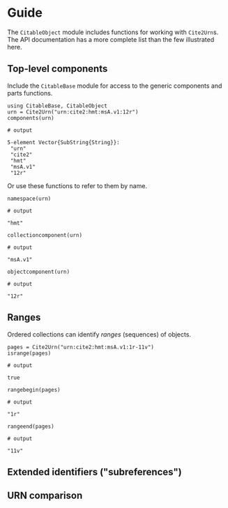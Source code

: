 # Guide

The `CitableObject` module includes functions for working with `Cite2Urn`s.  The API documentation has a more complete list than the few illustrated here.

## Top-level components

Include the `CitableBase` module for access to the generic components and parts functions.


```jldoctest urn
using CitableBase, CitableObject
urn = Cite2Urn("urn:cite2:hmt:msA.v1:12r")
components(urn)

# output

5-element Vector{SubString{String}}:
 "urn"
 "cite2"
 "hmt"
 "msA.v1"
 "12r"
```

Or use these functions to refer to them by name.

```jldoctest urn
namespace(urn)

# output

"hmt"
```


```jldoctest urn
collectioncomponent(urn)

# output

"msA.v1"
```

```jldoctest urn
objectcomponent(urn)

# output

"12r"
```

## Ranges

Ordered collections can identify *ranges* (sequences) of objects.


```jldoctest urn
pages = Cite2Urn("urn:cite2:hmt:msA.v1:1r-11v")
isrange(pages)

# output

true
```


```jldoctest urn
rangebegin(pages)

# output

"1r"
```


```jldoctest urn
rangeend(pages)

# output

"11v"
```

## Extended identifiers ("subreferences")

## URN comparison